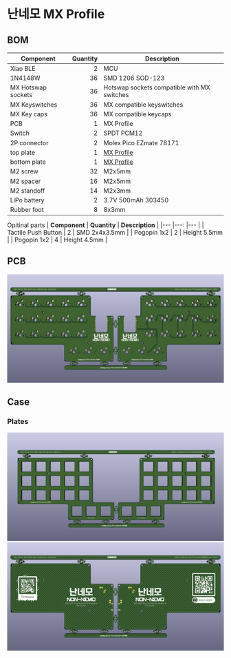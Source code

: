 # 난네모 MX Profile

## BOM
| **Component**      | **Quantity** | **Description**  |
|---                 |---:          |---               |
| Xiao BLE           | 2            | MCU              |
| 1N4148W            | 36           | SMD 1206 SOD-123 |
| MX Hotswap sockets | 36           | Hotswap sockets compatible with MX switches |
| MX Keyswitches     | 36           | MX compatible keyswitches |
| MX Key caps        | 36           | MX compatible keycaps |
| PCB                | 1            | MX Profile      |
| Switch             | 2            | SPDT PCM12      |
| 2P connector       | 2            | Molex Pico EZmate 78171 |
| top plate          | 1            | [MX Profile](../plates/mx/) |
| bottom plate       | 1            | [MX Profile](../plates/mx/) |
| M2 screw	         | 32           | M2x5mm          |
| M2 spacer          | 16           | M2x5mm          |
| M2 standoff        | 14           | M2x3mm          |
| LiPo battery       | 2            | 3.7V 500mAh 303450 |
| Rubber foot        | 8            | 8x3mm           |

Opitinal parts
| **Component**        | **Quantity** | **Description**  |
|---                   |---:          |---               |
| Tactile Push Button  | 2            | SMD 2x4x3.5mm    |
| Pogopin 1x2          | 2            | Height 5.5mm     |
| Pogopin 1x2          | 4            | Height 4.5mm     |

## PCB
![](../imgs/pcbs/mx_profile.png)

## Case
### Plates
![](../imgs/pcbs/mx_profile_top.png)
![](../imgs/pcbs/mx_profile_bottom.png)